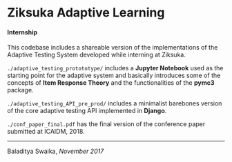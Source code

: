 # Ziksuka Adaptive Learning
#### **Internship**

This codebase includes a shareable version of the implementations of the Adaptive Testing System developed while interning at Ziksuka. 

`./adaptive_testing_protototype/` includes a **Jupyter Notebook** used as the starting point for the adaptive system and basically introduces some of the concepts of **Item Response Theory** and the functionalities of the **pymc3** package.

`./adaptive_testing_API_pre_prod/` includes a minimalist barebones version of the core adaptive testing API implemented in **Django**.

`./conf_paper_final.pdf` has the final version of the conference paper submitted at ICAIDM, 2018.


---
Baladitya Swaika, *November 2017*